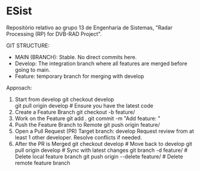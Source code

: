 # ESist
Repositório relativo ao grupo 13 de Engenharia de Sistemas, "Radar Processing (RP) for DVB-RAD Project".


GIT STRUCTURE:
  -   MAIN (BRANCH): Stable. No direct commits here.
  -   Develop: The integration branch where all features are merged before going to main.
  -   Feature: temporary branch for merging with develop

Approach:
1. Start from develop
  git checkout develop  
  git pull origin develop  # Ensure you have the latest code
2. Create a Feature Branch
  git checkout -b feature/<feature-name>
3. Work on the Feature
  git add .
  git commit -m "Add feature: <short description>"
4. Push the Feature Branch to Remote
  git push origin feature/<feature-name>
5. Open a Pull Request (PR)
  Target branch: develop
  Request review from at least 1 other developer.
  Resolve conflicts if needed.
6. After the PR is Merged
  git checkout develop  # Move back to develop
  git pull origin develop  # Sync with latest changes
  git branch -d feature/<feature-name>  # Delete local feature branch
  git push origin --delete feature/<feature-name>  # Delete remote feature branch
